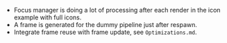 * Focus manager is doing a lot of processing after each render in the icon example with full icons.
* A frame is generated for the dummy pipeline just after respawn.
* Integrate frame reuse with frame update, see `Optimizations.md`.